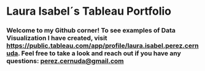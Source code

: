 # Laura Isabel´s Tableau Portfolio

### Welcome to my Github corner! To see examples of Data Visualization I have created, visit https://public.tableau.com/app/profile/laura.isabel.perez.cernuda. Feel free to take a look and reach out if you have any questions: perez.cernuda@gmail.com
